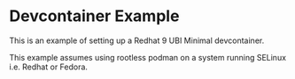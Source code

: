 # Devcontainer Example
This is an example of setting up a Redhat 9 UBI Minimal devcontainer.

This example assumes using rootless podman on a system running SELinux i.e. Redhat or Fedora.
